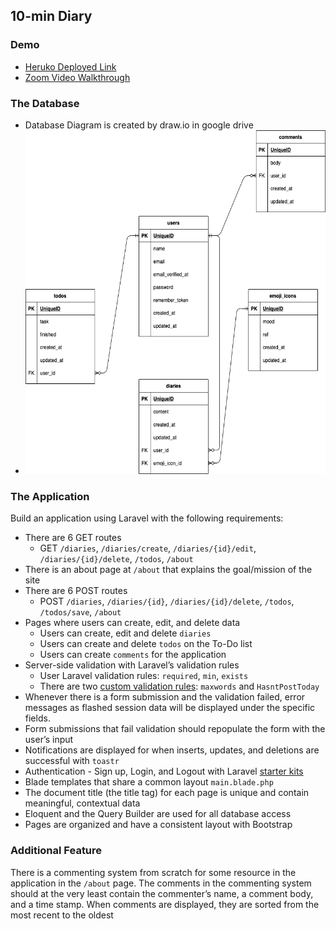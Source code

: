 ## 10-min Diary

### Demo
- [Heruko Deployed Link](https://ten-min-diary.herokuapp.com/login)
- [Zoom Video Walkthrough](https://usc.zoom.us/rec/share/-asiTwhWETB-ANriHeYEAAnzO600sws7WNsvk_wyUYfs32uIez1OonJSNtCRoQOA.wS8GD6vQxUEcoHAI)

### The Database
- Database Diagram is created by draw.io in google drive <br />
- <img src="https://github.com/YingzheLiu/10-min-diary/blob/master/databaseDiagram.png" width="600" height="550">

### The Application
Build an application using Laravel with the following requirements:

- There are 6 GET routes
    - GET `/diaries`, `/diaries/create`, `/diaries/{id}/edit`, `/diaries/{id}/delete`, `/todos`, `/about`        
- There is an about page at `/about` that explains the goal/mission of the site
- There are 6 POST routes
    - POST `/diaries`, `/diaries/{id}`, `/diaries/{id}/delete`, `/todos`, `/todos/save`, `/about` 
- Pages where users can create, edit, and delete data
    - Users can create, edit and delete `diaries`
    - Users can create and delete `todos` on the To-Do list
    - Users can create `comments` for the application
- Server-side validation with Laravel’s validation rules
    - User Laravel validation rules: `required`, `min`, `exists`   
    - There are two [custom validation rules](https://laravel.com/docs/8.x/validation#custom-validation-rules): `maxwords` and `HasntPostToday`  
- Whenever there is a form submission and the validation failed, error messages as flashed session data will be displayed under the specific fields.
- Form submissions that fail validation should repopulate the form with the user’s input
- Notifications are displayed for when inserts, updates, and deletions are successful with `toastr`
- Authentication - Sign up, Login, and Logout with Laravel [starter kits](https://laravel.com/docs/8.x/starter-kits)
- Blade templates that share a common layout `main.blade.php`
- The document title (the title tag) for each page is unique and contain meaningful, contextual data
- Eloquent and the Query Builder are used for all database access
- Pages are organized and have a consistent layout with Bootstrap

### Additional Feature
There is a commenting system from scratch for some resource in the application in the `/about` page. The comments in the commenting system should at the very least contain the commenter’s name, a comment body, and a time stamp. When comments are displayed, they are sorted from the most recent to the oldest
